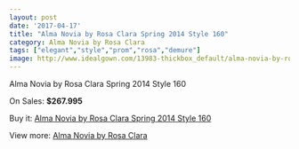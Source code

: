 ```yaml
---
layout: post
date: '2017-04-17'
title: "Alma Novia by Rosa Clara Spring 2014 Style 160"
category: Alma Novia by Rosa Clara
tags: ["elegant","style","prom","rosa","demure"]
image: http://www.idealgown.com/13983-thickbox_default/alma-novia-by-rosa-clara-spring-2014-style-160.jpg
---
```

Alma Novia by Rosa Clara Spring 2014 Style 160

On Sales: **$267.995**
<a href="https://www.idealgown.com/en/alma-novia-by-rosa-clara/5638-alma-novia-by-rosa-clara-spring-2014-style-160.html"><amp-img layout="responsive" width="600" height="600" src="//www.idealgown.com/13983-thickbox_default/alma-novia-by-rosa-clara-spring-2014-style-160.jpg" alt="Alma Novia by Rosa Clara Spring 2014 Style 160 0" /></a>
<a href="https://www.idealgown.com/en/alma-novia-by-rosa-clara/5638-alma-novia-by-rosa-clara-spring-2014-style-160.html"><amp-img layout="responsive" width="600" height="600" src="//www.idealgown.com/13984-thickbox_default/alma-novia-by-rosa-clara-spring-2014-style-160.jpg" alt="Alma Novia by Rosa Clara Spring 2014 Style 160 1" /></a>

Buy it: [Alma Novia by Rosa Clara Spring 2014 Style 160](https://www.idealgown.com/en/alma-novia-by-rosa-clara/5638-alma-novia-by-rosa-clara-spring-2014-style-160.html "Alma Novia by Rosa Clara Spring 2014 Style 160")

View more: [Alma Novia by Rosa Clara](https://www.idealgown.com/en/82-alma-novia-by-rosa-clara "Alma Novia by Rosa Clara")
